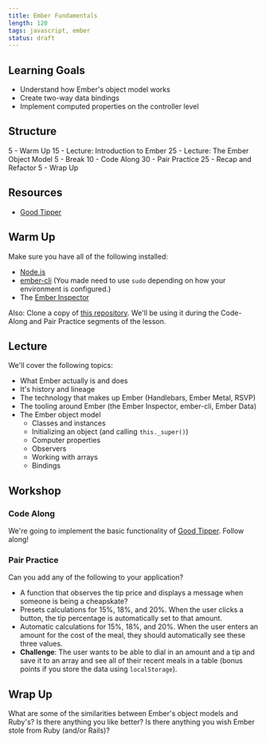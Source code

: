 ```yaml
---
title: Ember Fundamentals
length: 120
tags: javascript, ember
status: draft
---
```


## Learning Goals

* Understand how Ember's object model works
* Create two-way data bindings
* Implement computed properties on the controller level

## Structure

5 - Warm Up
15 - Lecture: Introduction to Ember
25 - Lecture: The Ember Object Model
5 - Break
10 - Code Along
30 - Pair Practice
25 - Recap and Refactor
5 - Wrap Up

## Resources

* [Good Tipper][goodtipper]

[goodtipper]: https://github.com/turingschool-examples/good-tipper

## Warm Up

Make sure you have all of the following installed:

* [Node.js](http://nodejs.org)
* [ember-cli](http://www.ember-cli.com/) (You made need to use `sudo` depending on how your environment is configured.)
* The [Ember Inspector](https://chrome.google.com/webstore/detail/ember-inspector/bmdblncegkenkacieihfhpjfppoconhi)

Also: Clone a copy of [this repository][goodtipper]. We'll be using it during the Code-Along and Pair Practice segments of the lesson.

## Lecture

We'll cover the following topics:

* What Ember actually is and does
* It's history and lineage
* The technology that makes up Ember (Handlebars, Ember Metal, RSVP)
* The tooling around Ember (the Ember Inspector, ember-cli, Ember Data)
* The Ember object model
  * Classes and instances
  * Initializing an object (and calling `this._super()`)
  * Computer properties
  * Observers
  * Working with arrays
  * Bindings

## Workshop

### Code Along

We're going to implement the basic functionality of [Good Tipper][goodtipper]. Follow along!

### Pair Practice

Can you add any of the following to your application?

* A function that observes the tip price and displays a message when someone is being a cheapskate?
* Presets calculations for 15%, 18%, and 20%. When the user clicks a button, the tip percentage is automatically set to that amount.
* Automatic calculations for 15%, 18%, and 20%. When the user enters an amount for the cost of the meal, they should automatically see these three values.
* **Challenge**: The user wants to be able to dial in an amount and a tip and save it to an array and see all of their recent meals in a table (bonus points if you store the data using `localStorage`).

## Wrap Up

What are some of the similarities between Ember's object models and Ruby's? Is there anything you like better? Is there anything you wish Ember stole from Ruby (and/or Rails)?